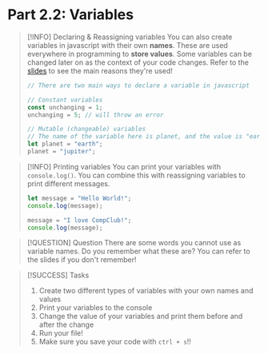 # Part 2.2: Variables
> [!INFO] Declaring & Reassigning variables
> You can also create variables in javascript with their own **names**. These are used everywhere in programming
> to **store values**. Some variables can be changed later on as the context of your code changes. Refer to the [slides](https://go.compclub.org/winter-day-1) to see the main reasons they're used! 
> ```javascript
> // There are two main ways to declare a variable in javascript
> 
> // Constant variables
> const unchanging = 1;
> unchanging = 5; // will throw an error
> 
> // Mutable (changeable) variables
> // The name of the variable here is planet, and the value is "earth".
> let planet = "earth";
> planet = "jupiter";
> ```

> [!INFO] Printing variables
> You can print your variables with `console.log()`. You can combine this with reassigning variables
> to print different messages. 
> ```javascript
> let message = "Hello World!";
> console.log(message);
> 
> message = "I love CompClub!";
> console.log(message);
> ```

> [!QUESTION] Question
> There are some words you cannot use as variable names. Do you remember what these are?
> You can refer to the slides if you don't remember!


> [!SUCCESS] Tasks
> 1. Create two different types of variables with your own names and values
> 2. Print your variables to the console
> 3. Change the value of your variables and print them before and after the change
> 4. Run your file!
> 5. Make sure you save your code with `ctrl + s`!!
